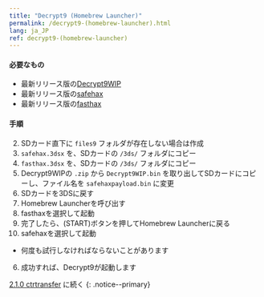 ```yaml
---
title: "Decrypt9 (Homebrew Launcher)"
permalink: /decrypt9-(homebrew-launcher).html
lang: ja_JP
ref: decrypt9-(homebrew-launcher)
---
```


#### 必要なもの

* 最新リリース版の[Decrypt9WIP](https://github.com/d0k3/Decrypt9WIP/releases/latest/)
* 最新リリース版の[safehax](https://github.com/TiniVi/safehax/releases/latest)
* 最新リリース版の[fasthax](https://github.com/nedwill/fasthax/releases/latest)

#### 手順

2. SDカード直下に `files9` フォルダが存在しない場合は作成
3. `safehax.3dsx` を、SDカードの `/3ds/` フォルダにコピー
4. `fasthax.3dsx` を、SDカードの `/3ds/` フォルダにコピー
3. Decrypt9WIPの `.zip` から `Decrypt9WIP.bin` を取り出してSDカードにコピーし、ファイル名を `safehaxpayload.bin` に変更
3. SDカードを3DSに戻す
4. Homebrew Launcherを呼び出す
4. fasthaxを選択して起動
4. 完了したら、(START)ボタンを押してHomebrew Launcherに戻る
5. safehaxを選択して起動
  + 何度も試行しなければならないことがあります
6. 成功すれば、Decrypt9が起動します

[2.1.0 ctrtransfer](2.1.0-ctrtransfer) に続く
{: .notice--primary}

